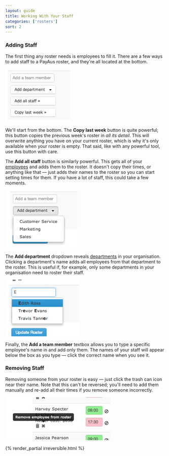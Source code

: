 ```yaml
---
layout: guide
title: Working With Your Staff
categories: ['rosters']
sort: 2
---
```



### Adding Staff

The first thing any roster needs is employees to fill it. There are a few ways to add staff to a PayAus roster, and they're all located at the bottom.

![Adding staff to your roster](/img/rosters/staff_options.png)

We'll start from the bottom. The **Copy last week** button is quite powerful; this button copies the previous week's roster in *all its detail*. This will overwrite anything you have on your current roster, which is why it's only available when your roster is empty. That said, like with any powerful tool, use this button with care.

The **Add all staff** button is similarly powerful. This gets all of your [employees](../../staff/team/#roles) and adds them to the roster. It doesn't copy their times, or anything like that &mdash; just adds their names to the roster so you can start setting times for them. If you have a lot of staff, this could take a few moments.

![Choosing a department](/img/rosters/add_department.png)

The **Add department** dropdown reveals [departments](../../staff/departments) in your organisation. Clicking a department's name adds all employees from that department to the roster. This is useful if, for example, only some departments in your organisation need to roster their staff.

![Choosing an employee](/img/rosters/add_user.png)

Finally, the **Add a team member** textbox allows you to type a specific employee's name in and add only them. The names of your staff will appear below the box as you type &mdash; click the correct name when you see it.

### Removing Staff

Removing someone from your roster is easy &mdash; just click the <i class="icon-trash"> </i> trash can icon near their name. Note that this can't be reversed; you'll need to add them manually and re-add all their times if you remove someone incorrectly.

![Remove employee from roster](/img/rosters/remove_from_roster.png)

{% render_partial irreversible.html %}